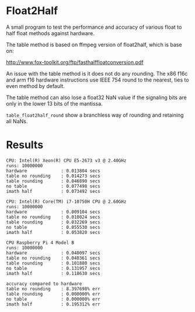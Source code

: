 # Float2Half

A small program to test the performance and accuracy of various float to half float methods against hardware.

The table method is based on ffmpeg version of float2half, which is base on:

http://www.fox-toolkit.org/ftp/fasthalffloatconversion.pdf

An issue with the table method is it does not do any rounding.
The x86 f16c and arm f16 hardware instructions
use IEEE 754 round to the nearest, ties to even method by default.

The table method can also lose a float32 NaN value if the signaling bits are only in
the lower 13 bits of the mantissa.

`table_float2half_round` show a branchless way of rounding and retaining all NaNs.

# Results
```
CPU: Intel(R) Xeon(R) CPU E5-2673 v3 @ 2.40GHz
runs: 10000000
hardware             : 0.013804 secs
table no rounding    : 0.014273 secs
table rounding       : 0.046890 secs
no table             : 0.077498 secs
imath half           : 0.073492 secs

CPU: Intel(R) Core(TM) i7-10750H CPU @ 2.60GHz
runs: 10000000
hardware             : 0.009104 secs
table no rounding    : 0.010024 secs
table rounding       : 0.032269 secs
no table             : 0.055530 secs
imath half           : 0.053820 secs

CPU Raspberry Pi 4 Model B
runs: 10000000
hardware             : 0.040097 secs
table no rounding    : 0.040361 secs
table rounding       : 0.101880 secs
no table             : 0.131957 secs
imath half           : 0.118630 secs

accuracy compared to hardware
table no rounding    : 8.397698% err
table rounding       : 0.000000% err
no table             : 0.000000% err
imath half           : 0.195312% err

```